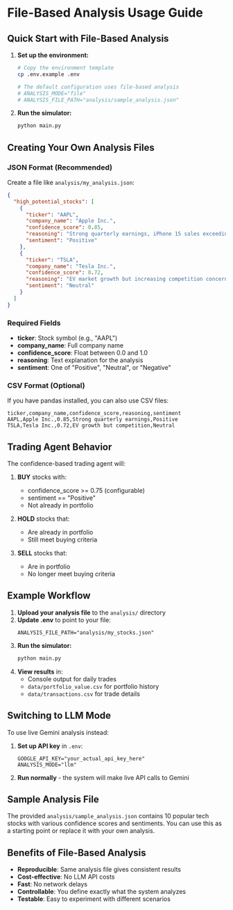 # File-Based Analysis Usage Guide

## Quick Start with File-Based Analysis

1. **Set up the environment:**
   ```bash
   # Copy the environment template
   cp .env.example .env
   
   # The default configuration uses file-based analysis
   # ANALYSIS_MODE="file"
   # ANALYSIS_FILE_PATH="analysis/sample_analysis.json"
   ```

2. **Run the simulator:**
   ```bash
   python main.py
   ```

## Creating Your Own Analysis Files

### JSON Format (Recommended)
Create a file like `analysis/my_analysis.json`:

```json
{
  "high_potential_stocks": [
    {
      "ticker": "AAPL",
      "company_name": "Apple Inc.",
      "confidence_score": 0.85,
      "reasoning": "Strong quarterly earnings, iPhone 15 sales exceeding expectations",
      "sentiment": "Positive"
    },
    {
      "ticker": "TSLA",
      "company_name": "Tesla Inc.",
      "confidence_score": 0.72,
      "reasoning": "EV market growth but increasing competition concerns",
      "sentiment": "Neutral"
    }
  ]
}
```

### Required Fields
- **ticker**: Stock symbol (e.g., "AAPL")
- **company_name**: Full company name
- **confidence_score**: Float between 0.0 and 1.0
- **reasoning**: Text explanation for the analysis
- **sentiment**: One of "Positive", "Neutral", or "Negative"

### CSV Format (Optional)
If you have pandas installed, you can also use CSV files:

```csv
ticker,company_name,confidence_score,reasoning,sentiment
AAPL,Apple Inc.,0.85,Strong quarterly earnings,Positive
TSLA,Tesla Inc.,0.72,EV growth but competition,Neutral
```

## Trading Agent Behavior

The confidence-based trading agent will:

1. **BUY** stocks with:
   - confidence_score >= 0.75 (configurable)
   - sentiment == "Positive"
   - Not already in portfolio

2. **HOLD** stocks that:
   - Are already in portfolio
   - Still meet buying criteria

3. **SELL** stocks that:
   - Are in portfolio
   - No longer meet buying criteria

## Example Workflow

1. **Upload your analysis file** to the `analysis/` directory
2. **Update .env** to point to your file:
   ```
   ANALYSIS_FILE_PATH="analysis/my_stocks.json"
   ```
3. **Run the simulator:**
   ```bash
   python main.py
   ```
4. **View results** in:
   - Console output for daily trades
   - `data/portfolio_value.csv` for portfolio history
   - `data/transactions.csv` for trade details

## Switching to LLM Mode

To use live Gemini analysis instead:

1. **Set up API key** in `.env`:
   ```
   GOOGLE_API_KEY="your_actual_api_key_here"
   ANALYSIS_MODE="llm"
   ```

2. **Run normally** - the system will make live API calls to Gemini

## Sample Analysis File

The provided `analysis/sample_analysis.json` contains 10 popular tech stocks with various confidence scores and sentiments. You can use this as a starting point or replace it with your own analysis.

## Benefits of File-Based Analysis

- **Reproducible**: Same analysis file gives consistent results
- **Cost-effective**: No LLM API costs
- **Fast**: No network delays
- **Controllable**: You define exactly what the system analyzes
- **Testable**: Easy to experiment with different scenarios
